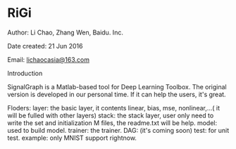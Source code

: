 # RiGi

Author: Li Chao, Zhang Wen, Baidu. Inc.

Date created: 21 Jun 2016

Email: lichaocasia@163.com


Introduction

SignalGraph is a Matlab-based tool for Deep Learning Toolbox. The original version is developed in our personal time. If it can help the users, it's great.


Floders:
  layer: the basic layer, it contents linear, bias, mse, nonlinear,...( it will be fulled with other layers) 
  stack: the stack layer, user only need to write the set and initialization M files, the readme.txt will be help. 
  model: used to build model.
  trainer: the trainer.
  DAG: (it's coming soon)
  test: for unit test.
  example: only MNIST support rightnow.
 
 
